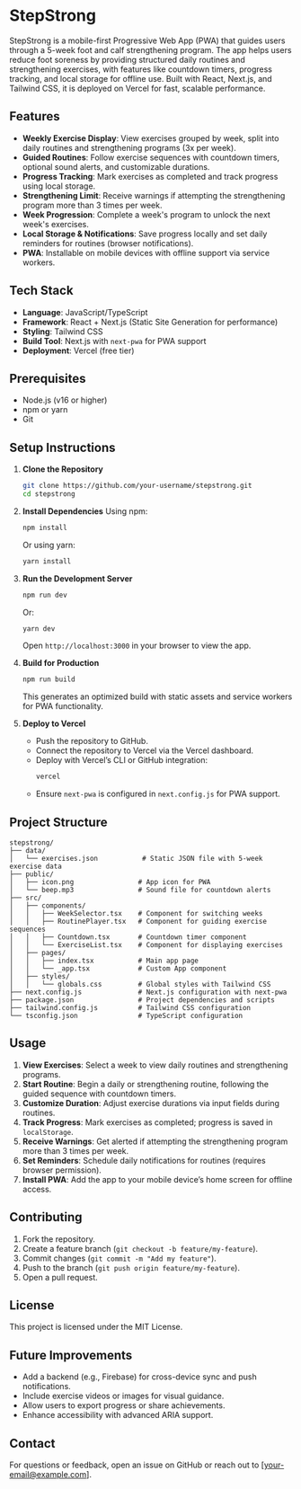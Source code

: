 # StepStrong

StepStrong is a mobile-first Progressive Web App (PWA) that guides users through a 5-week foot and calf strengthening program. The app helps users reduce foot soreness by providing structured daily routines and strengthening exercises, with features like countdown timers, progress tracking, and local storage for offline use. Built with React, Next.js, and Tailwind CSS, it is deployed on Vercel for fast, scalable performance.

## Features
- **Weekly Exercise Display**: View exercises grouped by week, split into daily routines and strengthening programs (3x per week).
- **Guided Routines**: Follow exercise sequences with countdown timers, optional sound alerts, and customizable durations.
- **Progress Tracking**: Mark exercises as completed and track progress using local storage.
- **Strengthening Limit**: Receive warnings if attempting the strengthening program more than 3 times per week.
- **Week Progression**: Complete a week's program to unlock the next week's exercises.
- **Local Storage & Notifications**: Save progress locally and set daily reminders for routines (browser notifications).
- **PWA**: Installable on mobile devices with offline support via service workers.

## Tech Stack
- **Language**: JavaScript/TypeScript
- **Framework**: React + Next.js (Static Site Generation for performance)
- **Styling**: Tailwind CSS
- **Build Tool**: Next.js with `next-pwa` for PWA support
- **Deployment**: Vercel (free tier)

## Prerequisites
- Node.js (v16 or higher)
- npm or yarn
- Git

## Setup Instructions

1. **Clone the Repository**
   ```bash
   git clone https://github.com/your-username/stepstrong.git
   cd stepstrong
   ```

2. **Install Dependencies**
   Using npm:
   ```bash
   npm install
   ```
   Or using yarn:
   ```bash
   yarn install
   ```

3. **Run the Development Server**
   ```bash
   npm run dev
   ```
   Or:
   ```bash
   yarn dev
   ```
   Open `http://localhost:3000` in your browser to view the app.

4. **Build for Production**
   ```bash
   npm run build
   ```
   This generates an optimized build with static assets and service workers for PWA functionality.

5. **Deploy to Vercel**
   - Push the repository to GitHub.
   - Connect the repository to Vercel via the Vercel dashboard.
   - Deploy with Vercel’s CLI or GitHub integration:
     ```bash
     vercel
     ```
   - Ensure `next-pwa` is configured in `next.config.js` for PWA support.

## Project Structure
```
stepstrong/
├── data/
│   └── exercises.json           # Static JSON file with 5-week exercise data
├── public/
│   ├── icon.png                # App icon for PWA
│   └── beep.mp3                # Sound file for countdown alerts
├── src/
│   ├── components/
│   │   ├── WeekSelector.tsx    # Component for switching weeks
│   │   ├── RoutinePlayer.tsx   # Component for guiding exercise sequences
│   │   ├── Countdown.tsx       # Countdown timer component
│   │   └── ExerciseList.tsx    # Component for displaying exercises
│   ├── pages/
│   │   ├── index.tsx           # Main app page
│   │   └── _app.tsx            # Custom App component
│   ├── styles/
│   │   └── globals.css         # Global styles with Tailwind CSS
├── next.config.js              # Next.js configuration with next-pwa
├── package.json                # Project dependencies and scripts
├── tailwind.config.js          # Tailwind CSS configuration
└── tsconfig.json               # TypeScript configuration
```

## Usage
1. **View Exercises**: Select a week to view daily routines and strengthening programs.
2. **Start Routine**: Begin a daily or strengthening routine, following the guided sequence with countdown timers.
3. **Customize Duration**: Adjust exercise durations via input fields during routines.
4. **Track Progress**: Mark exercises as completed; progress is saved in `localStorage`.
5. **Receive Warnings**: Get alerted if attempting the strengthening program more than 3 times per week.
6. **Set Reminders**: Schedule daily notifications for routines (requires browser permission).
7. **Install PWA**: Add the app to your mobile device’s home screen for offline access.

## Contributing
1. Fork the repository.
2. Create a feature branch (`git checkout -b feature/my-feature`).
3. Commit changes (`git commit -m "Add my feature"`).
4. Push to the branch (`git push origin feature/my-feature`).
5. Open a pull request.

## License
This project is licensed under the MIT License.

## Future Improvements
- Add a backend (e.g., Firebase) for cross-device sync and push notifications.
- Include exercise videos or images for visual guidance.
- Allow users to export progress or share achievements.
- Enhance accessibility with advanced ARIA support.

## Contact
For questions or feedback, open an issue on GitHub or reach out to [your-email@example.com].
